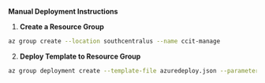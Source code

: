 __Manual Deployment Instructions__

1. __Create a Resource Group__

```bash
az group create --location southcentralus --name ccit-manage
```

2. __Deploy Template to Resource Group__

```bash
az group deployment create --template-file azuredeploy.json --parameters params.json --resource-group ccit-manage
```
